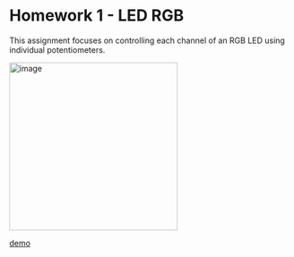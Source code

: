 # Homework 1 - LED RGB

This assignment focuses on controlling each channel of an RGB LED using individual potentiometers.

<img src="https://github.com/Radu-Antonio/IntroductionToRobotics/assets/93879460/0b5b7817-6318-457d-9490-4982be610e48)https://github.com/Radu-Antonio/IntroductionToRobotics/assets/93879460/0b5b7817-6318-457d-9490-4982be610e48" alt="image" width="300" height="300"/>


[demo](https://www.youtube.com/watch?v=V2Z1-XqeLN0)
